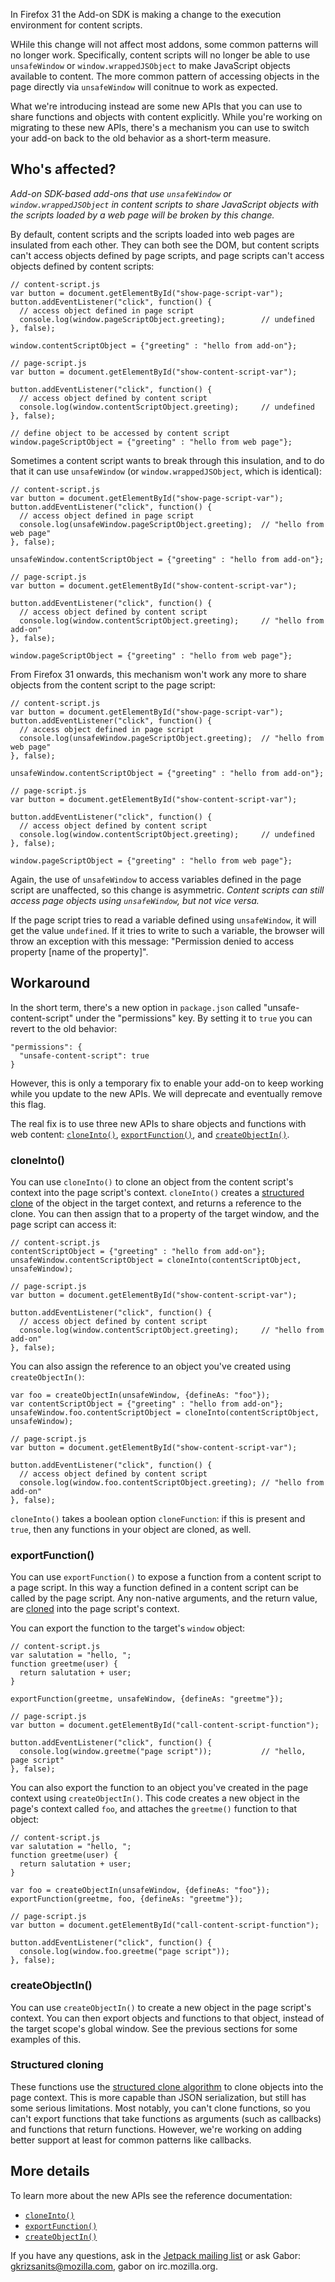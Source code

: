 In Firefox 31 the Add-on SDK is making a change to the execution environment for content scripts.

WHile this change will not affect most addons, some common patterns will no longer work. Specifically, content scripts will no longer be able to use `unsafeWindow` or `window.wrappedJSObject` to make JavaScript objects available to content. The more common pattern of accessing objects in the page directly via `unsafeWindow` will conitnue to work as expected.

What we're introducing instead are some new APIs that you can use to share functions and objects with content explicitly. While you're working on migrating to these new APIs, there's a mechanism you can use to switch your add-on back to the old behavior as a short-term measure.

## Who's affected? ##

*Add-on SDK-based add-ons that use `unsafeWindow` or `window.wrappedJSObject` in content scripts to share JavaScript objects with the scripts loaded by a web page will be broken by this change.*

By default, content scripts and the scripts loaded into web pages are insulated from each other. They can both see the DOM, but content scripts can't access objects defined by page scripts, and page scripts can't access objects defined by content scripts:

    // content-script.js
    var button = document.getElementById("show-page-script-var");
    button.addEventListener("click", function() {
      // access object defined in page script
      console.log(window.pageScriptObject.greeting);        // undefined
    }, false);
    
    window.contentScriptObject = {"greeting" : "hello from add-on"};

<!-- -->

    // page-script.js
    var button = document.getElementById("show-content-script-var");
    
    button.addEventListener("click", function() {
      // access object defined by content script
      console.log(window.contentScriptObject.greeting);     // undefined
    }, false);

    // define object to be accessed by content script
    window.pageScriptObject = {"greeting" : "hello from web page"};

Sometimes a content script wants to break through this insulation, and to do that it can use `unsafeWindow` (or `window.wrappedJSObject`, which is identical):

    // content-script.js
    var button = document.getElementById("show-page-script-var");
    button.addEventListener("click", function() {
      // access object defined in page script
      console.log(unsafeWindow.pageScriptObject.greeting);  // "hello from web page"
    }, false);
    
    unsafeWindow.contentScriptObject = {"greeting" : "hello from add-on"};

<!-- -->

    // page-script.js
    var button = document.getElementById("show-content-script-var");
    
    button.addEventListener("click", function() {
      // access object defined by content script
      console.log(window.contentScriptObject.greeting);     // "hello from add-on"
    }, false);

    window.pageScriptObject = {"greeting" : "hello from web page"};

From Firefox 31 onwards, this mechanism won't work any more to share objects from the content script to the page script:

    // content-script.js
    var button = document.getElementById("show-page-script-var");
    button.addEventListener("click", function() {
      // access object defined in page script
      console.log(unsafeWindow.pageScriptObject.greeting);  // "hello from web page"
    }, false);
    
    unsafeWindow.contentScriptObject = {"greeting" : "hello from add-on"};

<!-- -->

    // page-script.js
    var button = document.getElementById("show-content-script-var");
    
    button.addEventListener("click", function() {
      // access object defined by content script
      console.log(window.contentScriptObject.greeting);     // undefined
    }, false);

    window.pageScriptObject = {"greeting" : "hello from web page"};

Again, the use of `unsafeWindow` to access variables defined in the page script are unaffected, so this change is asymmetric. *Content scripts can still access page objects using `unsafeWindow`, but not vice versa.*

If the page script tries to read a variable defined using `unsafeWindow`, it will get the value `undefined`. If it tries to write to such a variable, the browser will throw an exception with this message: "Permission denied to access property [name of the property]".

## Workaround ##

In the short term, there's a new option in `package.json` called "unsafe-content-script" under the "permissions" key. By setting it to `true` you can revert to the old behavior:

    "permissions": {
      "unsafe-content-script": true
    }

However, this is only a temporary fix to enable your add-on to keep working while you update to the new APIs. We will deprecate and eventually remove this flag.

The real fix is to use three new APIs to share objects and functions with web content: [`cloneInto()`](https://developer.mozilla.org/en-US/docs/Components.utils.cloneInto),
[`exportFunction()`](https://developer.mozilla.org/en-US/docs/Components.utils.exportFunction), and [`createObjectIn()`](https://developer.mozilla.org/en-US/docs/Components.utils.createObjectIn).

### cloneInto() ###

You can use `cloneInto()` to clone an object from the content script's context into the page script's context.
`cloneInto()` creates a [structured clone](#Structured_cloning) of the object in the target context, and returns a reference to the clone. You can then assign that to a property of the target window, and the page script can access it:

    // content-script.js
    contentScriptObject = {"greeting" : "hello from add-on"};
    unsafeWindow.contentScriptObject = cloneInto(contentScriptObject, unsafeWindow);

<!-- -->

    // page-script.js
    var button = document.getElementById("show-content-script-var");
    
    button.addEventListener("click", function() {
      // access object defined by content script
      console.log(window.contentScriptObject.greeting);     // "hello from add-on"
    }, false);

You can also assign the reference to an object you've created using `createObjectIn()`:

    var foo = createObjectIn(unsafeWindow, {defineAs: "foo"});
    var contentScriptObject = {"greeting" : "hello from add-on"};
    unsafeWindow.foo.contentScriptObject = cloneInto(contentScriptObject, unsafeWindow);

<!-- -->

    // page-script.js
    var button = document.getElementById("show-content-script-var");

    button.addEventListener("click", function() {
      // access object defined by content script
      console.log(window.foo.contentScriptObject.greeting); // "hello from add-on"
    }, false);

`cloneInto()` takes a boolean option `cloneFunction`: if this is present and `true`, then any functions in your object are cloned, as well.

### exportFunction() ###

You can use `exportFunction()` to expose a function from a content script to a page script. In this way a function defined in a content script can be called by the page script. Any non-native arguments, and the return value, are [cloned](#Structured_cloning) into the page script's context.

You can export the function to the target's `window` object:

    // content-script.js
    var salutation = "hello, ";
    function greetme(user) {
      return salutation + user;
    }

    exportFunction(greetme, unsafeWindow, {defineAs: "greetme"});

<!-- -->

    // page-script.js
    var button = document.getElementById("call-content-script-function");

    button.addEventListener("click", function() {
      console.log(window.greetme("page script"));           // "hello, page script"
    }, false);

You can also export the function to an object you've created in the page context using `createObjectIn()`. This code creates a new object in the page's context called `foo`, and attaches the `greetme()` function to that object:

    // content-script.js
    var salutation = "hello, ";
    function greetme(user) {
      return salutation + user;
    }

    var foo = createObjectIn(unsafeWindow, {defineAs: "foo"});
    exportFunction(greetme, foo, {defineAs: "greetme"});

<!-- -->

    // page-script.js
    var button = document.getElementById("call-content-script-function");

    button.addEventListener("click", function() {
      console.log(window.foo.greetme("page script"));
    }, false);

### createObjectIn() ###

You can use `createObjectIn()` to create a new object in the page script's context. You can then export objects and functions to that object, instead of the target scope's global window. See the previous sections for some examples of this.

### Structured cloning ###

These functions use the [structured clone algorithm](https://developer.mozilla.org/en-US/docs/Web/Guide/API/DOM/The_structured_clone_algorithm) to clone objects into the page context. This is more capable than JSON serialization, but still has some serious limitations. Most notably, you can't clone functions, so you can't export functions that take functions as arguments (such as callbacks) and functions that return functions. However, we're working on adding better support at least for common patterns like callbacks.

## More details ##

To learn more about the new APIs see the reference documentation:

* [`cloneInto()`](https://developer.mozilla.org/en-US/docs/Components.utils.cloneInto)
* [`exportFunction()`](https://developer.mozilla.org/en-US/docs/Components.utils.exportFunction)
* [`createObjectIn()`](https://developer.mozilla.org/en-US/docs/Components.utils.createObjectIn)

If you have any questions, ask in the [Jetpack mailing list](https://groups.google.com/forum/#!forum/mozilla-labs-jetpack) or ask Gabor: gkrizsanits@mozilla.com, gabor on irc.mozilla.org.
